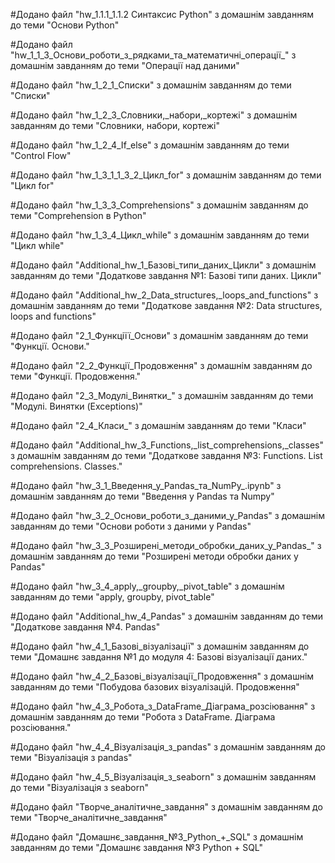 #Додано файл "hw_1.1.1_1.1.2 Cинтаксис Python" з домашнім завданням до теми "Основи Python"

#Додано файл "hw_1_1_3_Основи_роботи_з_рядками_та_математичні_операції_" з домашнім завданням до теми "Операції над даними"

#Додано файл "hw_1_2_1_Списки" з домашнім завданням до теми "Списки"

#Додано файл "hw_1_2_3_Словники,_набори,_кортежі" з домашнім завданням до теми "Словники, набори, кортежі"

#Додано файл "hw_1_2_4_If_else" з домашнім завданням до теми "Control Flow"

#Додано файл "hw_1_3_1_1_3_2_Цикл_for" з домашнім завданням до теми "Цикл for"

#Додано файл "hw_1_3_3_Comprehensions" з домашнім завданням до теми "Comprehension в Python"

#Додано файл "hw_1_3_4_Цикл_while" з домашнім завданням до теми "Цикл while"

#Додано файл "Additional_hw_1_Базові_типи_даних_Цикли" з домашнім завданням до теми "Додаткове завдання №1: Базові типи даних. Цикли"

#Додано файл "Additional_hw_2_Data_structures,_loops_and_functions"  з домашнім завданням до теми "Додаткове завдання №2: Data structures, loops and functions"

#Додано файл "2_1_Функціїї_Основи" з домашнім завданням до теми "Функції. Основи."

#Додано файл "2_2_Функції_Продовження" з домашнім завданням до теми "Функції. Продовження."

#Додано файл "2_3_Модулі_Винятки_" з домашнім завданням до теми "Модулі. Винятки (Exceptions)" 

#Додано файл "2_4_Класи_" з домашнім завданням до теми "Класи" 

#Додано файл "Additional_hw_3_Functions,_list_comprehensions,_classes" з домашнім завданням до теми "Додаткове завдання №3: Functions. List comprehensions. Classes." 

#Додано файл "hw_3_1_Введення_у_Pandas_та_NumPy_.ipynb" з домашнім завданням до теми "Введення у Pandas та Numpy"

#Додано файл "hw_3_2_Основи_роботи_з_даними_у_Pandas" з домашнім завданням до теми "Основи роботи з даними у Pandas"

#Додано файл "hw_3_3_Розширені_методи_обробки_даних_у_Pandas_" з домашнім  завданням до теми  "Розширені методи обробки даних у Pandas"

#Додано файл "hw_3_4_apply,_groupby,_pivot_table" з домашнім  завданням до теми  "apply, groupby, pivot_table"

#Додано файл "Additional_hw_4_Pandas" з домашнім завданням до теми "Додаткове завдання №4. Pandas"

#Додано файл "hw_4_1_Базові_візуалізації" з домашнім завданням до теми "Домашнє завдання №1 до модуля 4: Базові візуалізації даних."

#Додано файл "hw_4_2_Базові_візуалізації_Продовження" з домашнім завданням до теми "Побудова базових візуалізацій. Продовження"

#Додано файл "hw_4_3_Робота_з_DataFrame_Діаграма_розсіювання" з домашнім завданням до теми "Робота з DataFrame. Діаграма розсіювання."

#Додано файл "hw_4_4_Візуалізація_з_pandas" з домашнім завданням до теми "Візуалізація з pandas"

#Додано файл "hw_4_5_Візуалізація_з_seaborn" з домашнім завданням до теми "Візуалізація з seaborn"

#Додано файл "Творче_аналітичне_завдання" з домашнім завданням до теми "Творче_аналітичне_завдання"

#Додано файл "Домашнє_завдання_№3_Python_+_SQL" з домашнім завданням до теми "Домашнє завдання №3 Python + SQL"
